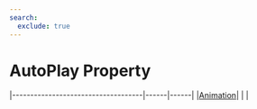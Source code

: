 ```yaml
---
search:
  exclude: true
---
```


<h1 class="heading"><span class="name">AutoPlay Property</span></h1>

|------------------------------------|------|------|
|[Animation](../objects/animation.md)|&nbsp;|&nbsp;|
